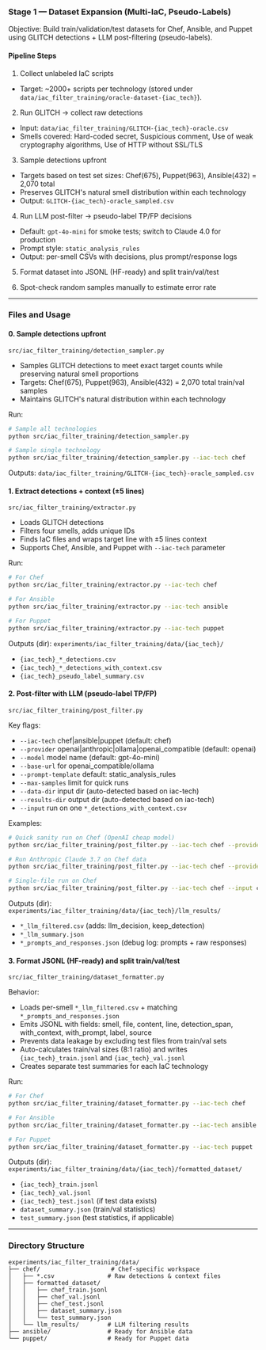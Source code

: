 ### Stage 1 — Dataset Expansion (Multi-IaC, Pseudo-Labels)

Objective: Build train/validation/test datasets for Chef, Ansible, and Puppet using GLITCH detections + LLM post-filtering (pseudo-labels).

#### Pipeline Steps

1. Collect unlabeled IaC scripts

- Target: ~2000+ scripts per technology (stored under `data/iac_filter_training/oracle-dataset-{iac_tech}`).

2. Run GLITCH → collect raw detections

- Input: `data/iac_filter_training/GLITCH-{iac_tech}-oracle.csv`
- Smells covered: Hard-coded secret, Suspicious comment, Use of weak cryptography algorithms, Use of HTTP without SSL/TLS

3. Sample detections upfront

- Targets based on test set sizes: Chef(675), Puppet(963), Ansible(432) = 2,070 total
- Preserves GLITCH's natural smell distribution within each technology
- Output: `GLITCH-{iac_tech}-oracle_sampled.csv`

4. Run LLM post-filter → pseudo-label TP/FP decisions

- Default: `gpt-4o-mini` for smoke tests; switch to Claude 4.0 for production
- Prompt style: `static_analysis_rules`
- Output: per-smell CSVs with decisions, plus prompt/response logs

5. Format dataset into JSONL (HF-ready) and split train/val/test

6. Spot-check random samples manually to estimate error rate

---

### Files and Usage

#### 0. Sample detections upfront

`src/iac_filter_training/detection_sampler.py`

- Samples GLITCH detections to meet exact target counts while preserving natural smell proportions
- Targets: Chef(675), Puppet(963), Ansible(432) = 2,070 total train/val samples
- Maintains GLITCH's natural distribution within each technology

Run:

```bash
# Sample all technologies
python src/iac_filter_training/detection_sampler.py

# Sample single technology
python src/iac_filter_training/detection_sampler.py --iac-tech chef
```

Outputs: `data/iac_filter_training/GLITCH-{iac_tech}-oracle_sampled.csv`

#### 1. Extract detections + context (±5 lines)

`src/iac_filter_training/extractor.py`

- Loads GLITCH detections
- Filters four smells, adds unique IDs
- Finds IaC files and wraps target line with ±5 lines context
- Supports Chef, Ansible, and Puppet with `--iac-tech` parameter

Run:

```bash
# For Chef
python src/iac_filter_training/extractor.py --iac-tech chef

# For Ansible
python src/iac_filter_training/extractor.py --iac-tech ansible

# For Puppet
python src/iac_filter_training/extractor.py --iac-tech puppet
```

Outputs (dir): `experiments/iac_filter_training/data/{iac_tech}/`

- `{iac_tech}_*_detections.csv`
- `{iac_tech}_*_detections_with_context.csv`
- `{iac_tech}_pseudo_label_summary.csv`

#### 2. Post-filter with LLM (pseudo-label TP/FP)

`src/iac_filter_training/post_filter.py`

Key flags:

- `--iac-tech` chef|ansible|puppet (default: chef)
- `--provider` openai|anthropic|ollama|openai_compatible (default: openai)
- `--model` model name (default: gpt-4o-mini)
- `--base-url` for openai_compatible/ollama
- `--prompt-template` default: static_analysis_rules
- `--max-samples` limit for quick runs
- `--data-dir` input dir (auto-detected based on iac-tech)
- `--results-dir` output dir (auto-detected based on iac-tech)
- `--input` run on one `*_detections_with_context.csv`

Examples:

```bash
# Quick sanity run on Chef (OpenAI cheap model)
python src/iac_filter_training/post_filter.py --iac-tech chef --provider openai --model gpt-4o-mini --max-samples 30

# Run Anthropic Claude 3.7 on Chef data
python src/iac_filter_training/post_filter.py --iac-tech chef --provider anthropic --model claude-3-7-sonnet-20250219

# Single-file run on Chef
python src/iac_filter_training/post_filter.py --iac-tech chef --input chef_hardcoded_secret_detections_with_context.csv
```

Outputs (dir): `experiments/iac_filter_training/data/{iac_tech}/llm_results/`

- `*_llm_filtered.csv` (adds: llm_decision, keep_detection)
- `*_llm_summary.json`
- `*_prompts_and_responses.json` (debug log: prompts + raw responses)

#### 3. Format JSONL (HF-ready) and split train/val/test

`src/iac_filter_training/dataset_formatter.py`

Behavior:

- Loads per-smell `*_llm_filtered.csv` + matching `*_prompts_and_responses.json`
- Emits JSONL with fields: smell, file, content, line, detection_span, with_context, with_prompt, label, source
- Prevents data leakage by excluding test files from train/val sets
- Auto-calculates train/val sizes (8:1 ratio) and writes `{iac_tech}_train.jsonl` and `{iac_tech}_val.jsonl`
- Creates separate test summaries for each IaC technology

Run:

```bash
# For Chef
python src/iac_filter_training/dataset_formatter.py --iac-tech chef

# For Ansible
python src/iac_filter_training/dataset_formatter.py --iac-tech ansible

# For Puppet
python src/iac_filter_training/dataset_formatter.py --iac-tech puppet
```

Outputs (dir): `experiments/iac_filter_training/data/{iac_tech}/formatted_dataset/`

- `{iac_tech}_train.jsonl`
- `{iac_tech}_val.jsonl`
- `{iac_tech}_test.jsonl` (if test data exists)
- `dataset_summary.json` (train/val statistics)
- `test_summary.json` (test statistics, if applicable)

---

### Directory Structure

```
experiments/iac_filter_training/data/
├── chef/                    # Chef-specific workspace
│   ├── *.csv               # Raw detections & context files
│   ├── formatted_dataset/
│   │   ├── chef_train.jsonl
│   │   ├── chef_val.jsonl
│   │   ├── chef_test.jsonl
│   │   ├── dataset_summary.json
│   │   └── test_summary.json
│   └── llm_results/        # LLM filtering results
├── ansible/                # Ready for Ansible data
└── puppet/                 # Ready for Puppet data
```
